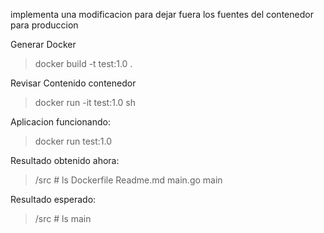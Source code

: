 implementa una modificacion para dejar fuera los fuentes del contenedor para produccion

Generar Docker
> docker build -t test:1.0 .

Revisar Contenido contenedor
> docker run -it test:1.0 sh

Aplicacion funcionando:
> docker run test:1.0

Resultado obtenido ahora:
>/src # ls
>Dockerfile  Readme.md   main.go     main


Resultado esperado:
>/src # ls
> main

